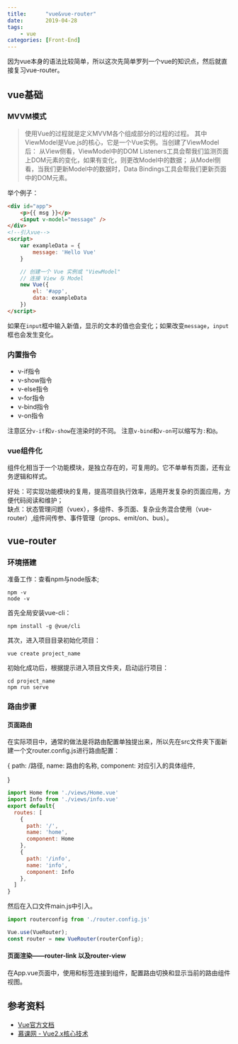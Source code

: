 ```yaml
---
title:      "vue&vue-router"
date:       2019-04-28
tags: 
    - vue
categories: [Front-End]
---
```


因为vue本身的语法比较简单，所以这次先简单罗列一个vue的知识点，然后就直接复习vue-router。

<!--more-->

## vue基础

### MVVM模式

> 使用Vue的过程就是定义MVVM各个组成部分的过程的过程。
> 其中ViewModel是Vue.js的核心，它是一个Vue实例。当创建了ViewModel后：
> 从View侧看，ViewModel中的DOM Listeners工具会帮我们监测页面上DOM元素的变化，如果有变化，则更改Model中的数据；
> 从Model侧看，当我们更新Model中的数据时，Data Bindings工具会帮我们更新页面中的DOM元素。

举个例子：

```html
<div id="app">
    <p>{{ msg }}</p>
    <input v-model="message" />
</div>
<!--引入vue-->
<script>
    var exampleData = {
        message: 'Hello Vue'
    }

    // 创建一个 Vue 实例或 "ViewModel"
    // 连接 View 与 Model
    new Vue({
        el: '#app',
        data: exampleData
    })
</script>
```

如果在`input`框中输入新值，显示的文本的值也会变化；如果改变`message`，`input`框也会发生变化。

### 内置指令

- v-if指令
- v-show指令
- v-else指令
- v-for指令
- v-bind指令
- v-on指令

注意区分`v-if`和`v-show`在渲染时的不同。
注意`v-bind`和`v-on`可以缩写为`:`和`@`。

### vue组件化

组件化相当于一个功能模块，是独立存在的，可复用的。它不单单有页面，还有业务逻辑和样式。

好处：可实现功能模块的复用，提高项目执行效率，适用开发复杂的页面应用，方便代码阅读和维护；  
缺点：状态管理问题（vuex），多组件、多页面、复杂业务混合使用（vue-router）,组件间传参、事件管理（props、emit/on、bus）。

## vue-router

### 环境搭建

准备工作：查看npm与node版本;

```node
npm -v
node -v
```

首先全局安装vue-cli：

```node
npm install -g @vue/cli
```

其次，进入项目目录初始化项目：

```node
vue create project_name
```

初始化成功后，根据提示进入项目文件夹，启动运行项目：

```node
cd project_name
npm run serve
```

### 路由步骤

#### 页面路由

在实际项目中，通常的做法是将路由配置单独提出来，所以先在src文件夹下面新建一个文router.config.js进行路由配置：

{
    path: /路径,
    name: 路由的名称,
    component: 对应引入的具体组件,

}

```js
import Home from './views/Home.vue'
import Info from './views/info.vue'
export default{
  routes: [
    {
      path: '/',
      name: 'home',
      component: Home
    },
    {
      path: '/info',
      name: 'info',
      component: Info
    },
  ]
}
```

然后在入口文件main.js中引入。

```js
import routerconfig from './router.config.js'

Vue.use(VueRouter);
const router = new VueRouter(routerConfig);
```

#### 页面渲染——router-link 以及router-view

在App.vue页面中，使用<router-link>和<router-view>标签连接到组件，配置路由切换和显示当前的路由组件视图。

## 参考资料

- [Vue官方文档](https://router.vuejs.org/zh/)  
- [慕课网 - Vue2.x核心技术](https://www.imooc.com/learn/1091)
